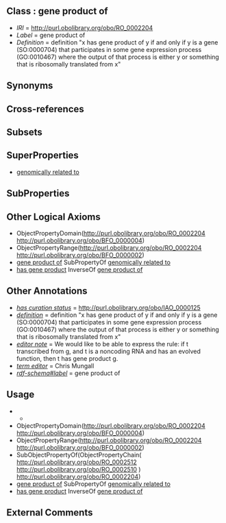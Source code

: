 
## Class : gene product of

 * *IRI* = http://purl.obolibrary.org/obo/RO_0002204
 * *Label* = gene product of
 * *Definition* = definition "x has gene product of y if and only if y is a gene (SO:0000704) that participates in some gene expression process (GO:0010467) where the output of that process is either y or something that is ribosomally translated from x"

## Synonyms


## Cross-references


## Subsets


## SuperProperties

 * [genomically related to](../../RO/30/RO_0002330.md)

## SubProperties


## Other Logical Axioms

 * ObjectPropertyDomain(<http://purl.obolibrary.org/obo/RO_0002204> <http://purl.obolibrary.org/obo/BFO_0000004>)
 * ObjectPropertyRange(<http://purl.obolibrary.org/obo/RO_0002204> <http://purl.obolibrary.org/obo/BFO_0000002>)
 * [gene product of](../../RO/04/RO_0002204.md) SubPropertyOf [genomically related to](../../RO/30/RO_0002330.md)
 * [has gene product](../../RO/05/RO_0002205.md) InverseOf [gene product of](../../RO/04/RO_0002204.md)

## Other Annotations

 * *[has curation status](../../IAO/14/IAO_0000114.md)* = http://purl.obolibrary.org/obo/IAO_0000125
 * *[definition](../../IAO/15/IAO_0000115.md)* = definition "x has gene product of y if and only if y is a gene (SO:0000704) that participates in some gene expression process (GO:0010467) where the output of that process is either y or something that is ribosomally translated from x"
 * *[editor note](../../IAO/16/IAO_0000116.md)* = We would like to be able to express the rule: if t transcribed from g, and t is a noncoding RNA and has an evolved function, then t has gene product g.
 * *[term editor](../../IAO/17/IAO_0000117.md)* = Chris Mungall
 * *[rdf-schema#label](../../el/rdf-schema#label.md)* = gene product of

## Usage

 * -
 * ObjectPropertyDomain(<http://purl.obolibrary.org/obo/RO_0002204> <http://purl.obolibrary.org/obo/BFO_0000004>)
 * ObjectPropertyRange(<http://purl.obolibrary.org/obo/RO_0002204> <http://purl.obolibrary.org/obo/BFO_0000002>)
 * SubObjectPropertyOf(ObjectPropertyChain( <http://purl.obolibrary.org/obo/RO_0002512> <http://purl.obolibrary.org/obo/RO_0002510> ) <http://purl.obolibrary.org/obo/RO_0002204>)
 * [gene product of](../../RO/04/RO_0002204.md) SubPropertyOf [genomically related to](../../RO/30/RO_0002330.md)
 * [has gene product](../../RO/05/RO_0002205.md) InverseOf [gene product of](../../RO/04/RO_0002204.md)

## External Comments

